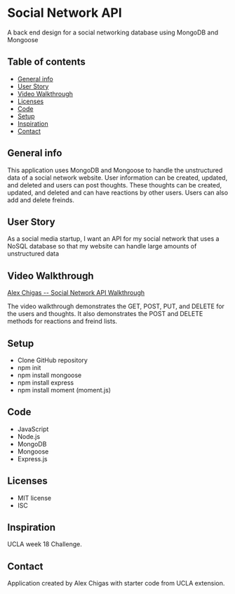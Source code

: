 # Social Network API
A back end design for a social networking database using MongoDB and Mongoose

## Table of contents
* [General info](#general-info)
* [User Story](#user_story)
* [Video Walkthrough](#video_walkthrough)
* [Licenses](#licenses)
* [Code](#code)
* [Setup](#setup)
* [Inspiration](#inspiration)
* [Contact](#contact)

## General info
This application uses MongoDB and Mongoose to handle the unstructured data of a social network website. User information can be created, updated, and deleted and users can post thoughts. These thoughts can be created, updated, and deleted and can have reactions by other users. Users can also add and delete freinds. 

## User Story
As a social media startup, I want an API for my social network that uses a NoSQL database so that my website can handle large amounts of unstructured data

## Video Walkthrough 
[Alex Chigas -- Social Network API Walkthrough](https://drive.google.com/file/d/1b8xvx6w_wZ0Kc4JrkkJsffH03dJLYQxr/view)

The video walkthrough demonstrates the GET, POST, PUT, and DELETE for the users and thoughts. It also demonstrates the POST and DELETE methods for reactions and freind lists. 

## Setup
* Clone GitHub repository 
* npm init
* npm install mongoose
* npm install express
* npm install moment (moment.js)

## Code
* JavaScript
* Node.js
* MongoDB
* Mongoose
* Express.js

## Licenses
* MIT license
* ISC

## Inspiration
UCLA week 18 Challenge. 

## Contact
Application created by Alex Chigas with starter code from UCLA extension. 
